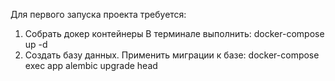 Для первого запуска проекта требуется:

1) Собрать докер контейнеры
В терминале выполнить:
docker-compose up -d 
2) Создать базу данных. 
Применить миграции к базе:
docker-compose exec app alembic upgrade head


